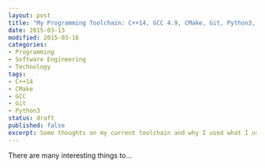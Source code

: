 ```yaml
---
layout: post
title: "My Programming Toolchain: C++14, GCC 4.9, CMake, Git, Python3, Vim, Ubuntu"
date: 2015-03-13
modified: 2015-03-16
categories:
- Programming
- Software Engineering
- Technology
tags:
- C++14
- CMake
- GCC
- Git
- Python3
status: draft
published: false
excerpt: Some thoughts on my current toolchain and why I used what I use.
---
```


There are many interesting things to...